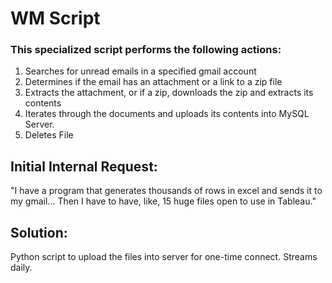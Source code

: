 # WM Script

### This specialized script performs the following actions:
1. Searches for unread emails in a specified gmail account
2. Determines if the email has an attachment or a link to a zip file
3. Extracts the attachment, or if a zip, downloads the zip and extracts its contents
4. Iterates through the documents and uploads its contents into MySQL Server.
5. Deletes File

## Initial Internal Request:
"I have a program that generates thousands of rows in excel and sends it to my gmail...
Then I have to have, like, 15 huge files open to use in Tableau."

## Solution:
Python script to upload the files into server for one-time connect. Streams daily.
